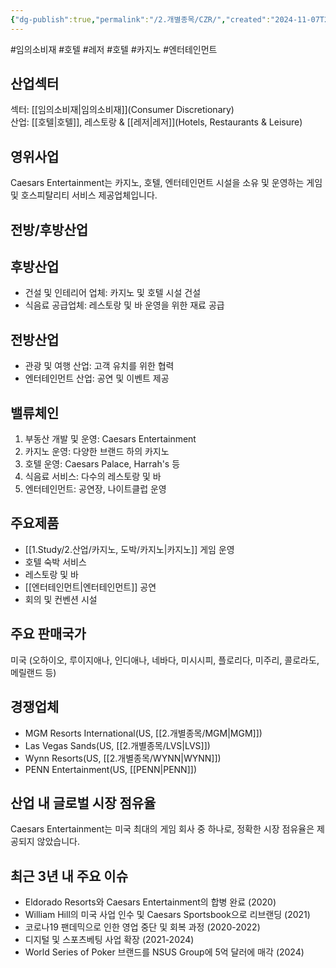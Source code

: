 ```yaml
---
{"dg-publish":true,"permalink":"/2.개별종목/CZR/","created":"2024-11-07T21:43:26.397+09:00","updated":"2025-07-29T21:37:04.546+09:00"}
---
```


#임의소비재 #호텔 #레저 #호텔 #카지노 #엔터테인먼트 

## 산업섹터

섹터: [[임의소비재\|임의소비재]](Consumer Discretionary)  
산업: [[호텔\|호텔]], 레스토랑 & [[레저\|레저]](Hotels, Restaurants & Leisure)


## 영위사업

Caesars Entertainment는 카지노, 호텔, 엔터테인먼트 시설을 소유 및 운영하는 게임 및 호스피탈리티 서비스 제공업체입니다.

## 전방/후방산업

## 후방산업

- 건설 및 인테리어 업체: 카지노 및 호텔 시설 건설
- 식음료 공급업체: 레스토랑 및 바 운영을 위한 재료 공급

## 전방산업

- 관광 및 여행 산업: 고객 유치를 위한 협력
- 엔터테인먼트 산업: 공연 및 이벤트 제공

## 밸류체인

1. 부동산 개발 및 운영: Caesars Entertainment
2. 카지노 운영: 다양한 브랜드 하의 카지노
3. 호텔 운영: Caesars Palace, Harrah's 등
4. 식음료 서비스: 다수의 레스토랑 및 바
5. 엔터테인먼트: 공연장, 나이트클럽 운영

## 주요제품

- [[1.Study/2.산업/카지노, 도박/카지노\|카지노]] 게임 운영
- 호텔 숙박 서비스
- 레스토랑 및 바
- [[엔터테인먼트\|엔터테인먼트]] 공연
- 회의 및 컨벤션 시설

## 주요 판매국가

미국 (오하이오, 루이지애나, 인디애나, 네바다, 미시시피, 플로리다, 미주리, 콜로라도, 메릴랜드 등)

## 경쟁업체

- MGM Resorts International(US, [[2.개별종목/MGM\|MGM]])
- Las Vegas Sands(US, [[2.개별종목/LVS\|LVS]])
- Wynn Resorts(US, [[2.개별종목/WYNN\|WYNN]])
- PENN Entertainment(US, [[PENN\|PENN]])

## 산업 내 글로벌 시장 점유율

Caesars Entertainment는 미국 최대의 게임 회사 중 하나로, 정확한 시장 점유율은 제공되지 않았습니다.

## 최근 3년 내 주요 이슈

- Eldorado Resorts와 Caesars Entertainment의 합병 완료 (2020)
- William Hill의 미국 사업 인수 및 Caesars Sportsbook으로 리브랜딩 (2021)
- 코로나19 팬데믹으로 인한 영업 중단 및 회복 과정 (2020-2022)
- 디지털 및 스포츠베팅 사업 확장 (2021-2024)
- World Series of Poker 브랜드를 NSUS Group에 5억 달러에 매각 (2024)